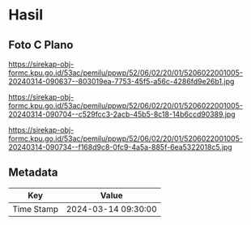 # Hasil

## Foto C Plano

https://sirekap-obj-formc.kpu.go.id/53ac/pemilu/ppwp/52/06/02/20/01/5206022001005-20240314-090637--803019ea-7753-45f5-a56c-4286fd9e26b1.jpg

https://sirekap-obj-formc.kpu.go.id/53ac/pemilu/ppwp/52/06/02/20/01/5206022001005-20240314-090704--c529fcc3-2acb-45b5-8c18-14b6ccd90389.jpg

https://sirekap-obj-formc.kpu.go.id/53ac/pemilu/ppwp/52/06/02/20/01/5206022001005-20240314-090734--f168d9c8-0fc9-4a5a-885f-6ea5322018c5.jpg


## Metadata

| Key        | Value               |
| ---------- | ------------------- |
| Time Stamp | 2024-03-14 09:30:00 |



